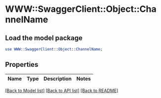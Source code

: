 # WWW::SwaggerClient::Object::ChannelName

## Load the model package
```perl
use WWW::SwaggerClient::Object::ChannelName;
```

## Properties
Name | Type | Description | Notes
------------ | ------------- | ------------- | -------------

[[Back to Model list]](../README.md#documentation-for-models) [[Back to API list]](../README.md#documentation-for-api-endpoints) [[Back to README]](../README.md)


